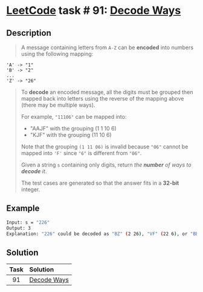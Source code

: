 # [LeetCode][leetcode] task # 91: [Decode Ways][task]

Description
-----------

> A message containing letters from `A-Z`
> can be **encoded** into numbers using the following mapping:

```
'A' -> "1"
'B' -> "2"
...
'Z' -> "26"
```
> To **decode** an encoded message, all the digits must be grouped
> then mapped back into letters using the reverse of the mapping above
> (there may be multiple ways).
> 
> For example, `"11106"` can be mapped into:
> * "AAJF" with the grouping (1 1 10 6)
> * "KJF" with the grouping (11 10 6)
> 
> Note that the grouping `(1 11 06)` is invalid
> because `"06"` cannot be mapped into `'F'`
> since `"6"` is different from `"06"`.
>
> Given a string `s` containing only digits,
> return _the **number** of ways to **decode** it_.
>
> The test cases are generated so that the answer fits in a **32-bit** integer.

Example
-------

```sh
Input: s = "226"
Output: 3
Explanation: "226" could be decoded as "BZ" (2 26), "VF" (22 6), or "BBF" (2 2 6).
```

Solution
--------

| Task | Solution                |
|:----:|:------------------------|
|  91  | [Decode Ways][solution] |


[leetcode]: <http://leetcode.com/>
[task]: <https://leetcode.com/problems/decode-ways/>
[solution]: <https://github.com/wellaxis/witalis-jkit/blob/main/module/tasks/src/main/java/com/witalis/jkit/tasks/core/task/leetcode/h1/p91/option/Practice.java>
